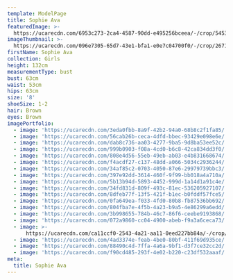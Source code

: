 ```yaml
---
template: ModelPage
title: Sophie Ava
featuredImage: >-
  https://ucarecdn.com/6953c273-2ca4-4587-90dd-e495256bceea/-/crop/5453x2939/0,458/-/preview/
imageThumbnail: >-
  https://ucarecdn.com/096e7305-65d7-43e1-bfa1-e0e7c04700f0/-/crop/2671x3404/218,640/-/preview/
firstName: Sophie Ava
collection: Girls
height: 132cm
measurementType: bust
bust: 63cm
waist: 53cm
hips: 63cm
size: '8'
shoeSize: 1-2
hair: Brown
eyes: Brown
imagePortfolio:
  - image: 'https://ucarecdn.com/3eda0fbb-8a9f-42b2-94a0-68b8c2f1fa85/'
  - image: 'https://ucarecdn.com/56cab26b-ceca-4dfd-bbec-93429e098e6e/'
  - image: 'https://ucarecdn.com/dab8c736-aa03-4277-9ba5-9d8ba53ee52c/'
  - image: 'https://ucarecdn.com/999b0903-f08a-4cd0-b6c8-42ca834dd3f0/'
  - image: 'https://ucarecdn.com/808e4d56-55eb-49eb-ab03-e4b831668674/'
  - image: 'https://ucarecdn.com/f4acdf27-c137-48dd-a066-5034c2936244/'
  - image: 'https://ucarecdn.com/34af85c2-0703-4050-87e6-29979739bbc3/'
  - image: 'https://ucarecdn.com/397e92dd-3614-460f-9f99-bb018a4a710a/'
  - image: 'https://ucarecdn.com/5b13b94d-5893-4452-999d-1a14d1a91c4e/'
  - image: 'https://ucarecdn.com/34fd831d-809f-493c-81ec-536205927107/'
  - image: 'https://ucarecdn.com/8dfeb77f-13f5-421f-b1ec-b0fddf57fce5/'
  - image: 'https://ucarecdn.com/0fa649ea-f033-4fd0-80b8-fb87536bb692/'
  - image: 'https://ucarecdn.com/804fba7e-4f5b-4a23-b9a5-4e86299a6edd/'
  - image: 'https://ucarecdn.com/3b998655-784b-46c7-86f6-ceebe9193868/'
  - image: 'https://ucarecdn.com/072a9860-cc04-4900-abeb-f9a3a6ceca73/'
  - image: >-
      https://ucarecdn.com/ca11ccf0-2543-4a21-aa11-0eed227bb84a/-/crop/1231x2005/0,203/-/preview/
  - image: 'https://ucarecdn.com/4ad3374e-feab-4be0-80bf-411f69d935ce/'
  - image: 'https://ucarecdn.com/88490c4d-7ffa-4a6a-9bf1-d3f7ce32cc2d/'
  - image: 'https://ucarecdn.com/f90cd485-293f-4e02-b220-c23df532aaaf/'
meta:
  title: Sophie Ava
---
```


